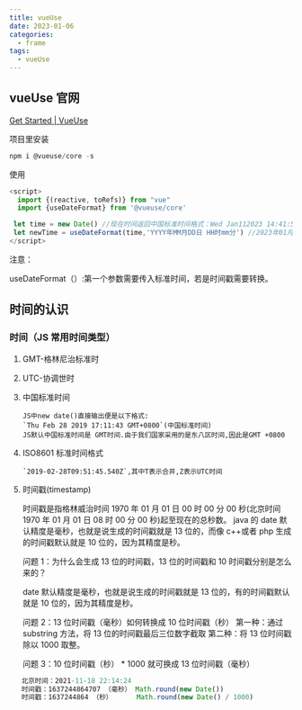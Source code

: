 ```yaml
---
title: vueUse
date: 2023-01-06
categories:
  - frame
tags:
  - vueUse
---
```


## vueUse 官网

[Get Started | VueUse](https://vueuse.org/guide/)

项目里安装

```js
npm i @vueuse/core -s
```

使用

```js
<script>
  import {(reactive, toRefs)} from "vue" 
  import {useDateFormat} from '@vueuse/core' 

 let time = new Date() //现在时间返回中国标准时间格式：Wed Jan112023 14:41:53 GMT+0800 (中国标准时间) 
 let newTime = useDateFormat(time,'YYYY年MM月DD日 HH时mm分') //2023年01月11日 14时44分
</script>
```

注意：

useDateFormat（）:第一个参数需要传入标准时间，若是时间戳需要转换。

## 时间的认识

### 时间（JS 常用时间类型）

1. GMT-格林尼治标准时

2. UTC-协调世时

3. 中国标准时间

   ```
   JS中new date()直接输出便是以下格式:
   `Thu Feb 28 2019 17:11:43 GMT+0800`(中国标准时间)
   JS默认中国标准时间是 GMT时间.由于我们国家采用的是东八区时间,因此是GMT +0800
   ```

4. ISO8601 标准时间格式

   ```
   `2019-02-28T09:51:45.540Z`,其中T表示合并,Z表示UTC时间
   ```

5. 时间戳(timestamp)

   时间戳是指格林威治时间 1970 年 01 月 01 日 00 时 00 分 00 秒(北京时间 1970 年 01 月 01 日 08 时 00 分 00 秒)起至现在的总秒数。
   java 的 date 默认精度是毫秒，也就是说生成的时间戳就是 13 位的，而像 c++或者 php 生成的时间戳默认就是 10 位的，因为其精度是秒。

   问题 1：为什么会生成 13 位的时间戳，13 位的时间戳和 10 时间戳分别是怎么来的？

    date 默认精度是毫秒，也就是说生成的时间戳就是 13 位的，有的时间戳默认就是 10 位的，因为其精度是秒。

   问题 2：13 位时间戳（毫秒）如何转换成 10 位时间戳（秒）
   第一种：通过 substring 方法，将 13 位的时间戳最后三位数字截取
   第二种：将 13 位时间戳除以 1000 取整。

   问题 3：10 位时间戳（秒） \* 1000 就可换成 13 位时间戳（毫秒）

```js
   北京时间：2021-11-18 22:14:24
   时间戳：1637244864707 （毫秒） Math.round(new Date())
   时间戳：1637244864 （秒）      Math.round(new Date() / 1000)
```
